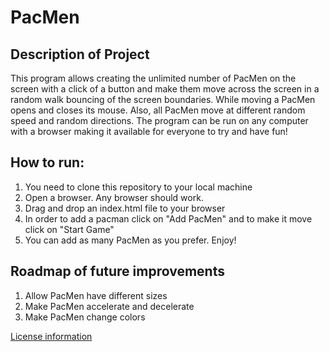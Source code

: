 # PacMen

## Description of Project
This program allows creating the unlimited number of PacMen on the screen with a click of a button and make them move across the screen in a random walk bouncing of the screen boundaries. While moving a PacMen opens and closes its mouse. Also, all PacMen move at different random speed and random directions. The program can be run on any computer with a browser making it available for everyone to try and have fun!

## How to run:
1. You need to clone this repository to your local machine
2. Open a browser. Any browser should work.
3. Drag and drop an index.html file to your browser
4. In order to add a pacman click on "Add PacMen" and to make it move click on "Start Game"
5. You can add as many PacMen as you prefer. Enjoy!

## Roadmap of future improvements
1. Allow PacMen have different sizes
2. Make PacMen accelerate and decelerate
3. Make PacMen change colors

<a href="https://github.com/antonnak/PacMen/blob/main/LICENSE">License information</a>
